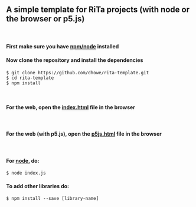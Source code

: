 ## A simple template for RiTa projects (with node or the browser or p5.js)

<br>

#### First make sure you have [npm/node](https://nodejs.org/en/) installed

#### Now clone the repository and install the dependencies

    $ git clone https://github.com/dhowe/rita-template.git
    $ cd rita-template
    $ npm install

<br>

#### For the web, open the [index.html](https://github.com/dhowe/rita-template/blob/master/index.html) file in the browser

<br>

#### For the web (with p5.js), open the [p5js.html](https://github.com/dhowe/rita-template/blob/master/p5js.html) file in the browser

<br>

#### For [node](https://nodejs.org/en/), do:

    $ node index.js
    

#### To add other libraries do:

    $ npm install --save [library-name]
